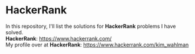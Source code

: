 # HackerRank
In this repository, I'll list the solutions for **HackerRank** problems I have solved.  
**HackerRank**: https://www.hackerrank.com/  
My profile over at **HackerRank**: https://www.hackerrank.com/kim_wahlman

